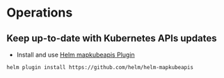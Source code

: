# Operations

## Keep up-to-date with Kubernetes APIs updates

* Install and use [Helm mapkubeapis Plugin](https://github.com/helm/helm-mapkubeapis)

```bash
helm plugin install https://github.com/helm/helm-mapkubeapis
```
